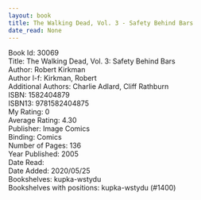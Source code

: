 ```yaml
---
layout: book
title: The Walking Dead, Vol. 3 - Safety Behind Bars
date_read: None
---
```


Book Id: 30069<br />
Title: The Walking Dead, Vol. 3: Safety Behind Bars<br />
Author: Robert Kirkman<br />
Author l-f: Kirkman, Robert<br />
Additional Authors: Charlie Adlard, Cliff Rathburn<br />
ISBN: 1582404879<br />
ISBN13: 9781582404875<br />
My Rating: 0<br />
Average Rating: 4.30<br />
Publisher: Image Comics<br />
Binding: Comics<br />
Number of Pages: 136<br />
Year Published: 2005<br />
Date Read: <br />
Date Added: 2020/05/25<br />
Bookshelves: kupka-wstydu<br />
Bookshelves with positions: kupka-wstydu (#1400)<br />

